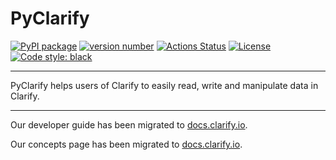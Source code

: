 # PyClarify

[![PyPI package](https://img.shields.io/badge/pip%20install-pyclarify-brightgreen)](https://pypi.org/project/pyclarify/)
[![version number](https://img.shields.io/pypi/v/pyclarify?color=green&label=version)](https://pypi.org/project/pyclarify/)
[![Actions Status](https://github.com/clarify/pyclarify/workflows/Build%20status/badge.svg)](https://github.com/clarify/pyclarify/actions)
[![License](https://img.shields.io/github/license/clarify/pyclarify)](https://github.com/clarify/pyclarify/blob/main/LICENSE)
[![Code style: black](https://img.shields.io/badge/code%20style-black-000000.svg)](https://github.com/ambv/black)

<hr/>

PyClarify helps users of Clarify to easily read, write and manipulate data in Clarify.

<hr/>

Our developer guide has been migrated to [docs.clarify.io](https://docs.clarify.io/developers/tools/python).

Our concepts page has been migrated to [docs.clarify.io](https://docs.clarify.io/developers/quickstart/concepts).
